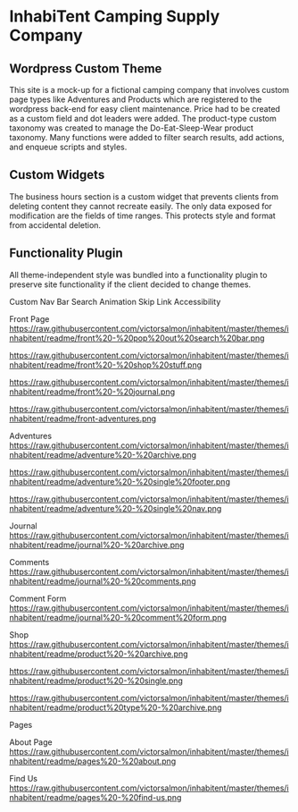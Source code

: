 # InhabiTent Camping Supply Company
## Wordpress Custom Theme
This site is a mock-up for a fictional camping company that involves custom page types like Adventures and Products which are registered to the wordpress back-end for easy client maintenance. Price had to be created as a custom field and dot leaders were added. The product-type custom taxonomy was created to manage the Do-Eat-Sleep-Wear product taxonomy. Many functions were added to filter search results, add actions, and enqueue scripts and styles.

## Custom Widgets
The business hours section is a custom widget that prevents clients from deleting content they cannot recreate easily. The only data exposed for modification are the fields of time ranges. This protects style and format from accidental deletion.

## Functionality Plugin
All theme-independent style was bundled into a functionality plugin to preserve site functionality if the client decided to change themes.

Custom Nav Bar
Search Animation
Skip Link Accessibility

Front Page
https://raw.githubusercontent.com/victorsalmon/inhabitent/master/themes/inhabitent/readme/front%20-%20pop%20out%20search%20bar.png

https://raw.githubusercontent.com/victorsalmon/inhabitent/master/themes/inhabitent/readme/front%20-%20shop%20stuff.png

https://raw.githubusercontent.com/victorsalmon/inhabitent/master/themes/inhabitent/readme/front%20-%20journal.png

https://raw.githubusercontent.com/victorsalmon/inhabitent/master/themes/inhabitent/readme/front-adventures.png


Adventures
https://raw.githubusercontent.com/victorsalmon/inhabitent/master/themes/inhabitent/readme/adventure%20-%20archive.png

https://raw.githubusercontent.com/victorsalmon/inhabitent/master/themes/inhabitent/readme/adventure%20-%20single%20footer.png

https://raw.githubusercontent.com/victorsalmon/inhabitent/master/themes/inhabitent/readme/adventure%20-%20single%20nav.png



Journal
https://raw.githubusercontent.com/victorsalmon/inhabitent/master/themes/inhabitent/readme/journal%20-%20archive.png


  Comments
https://raw.githubusercontent.com/victorsalmon/inhabitent/master/themes/inhabitent/readme/journal%20-%20comments.png

  Comment Form
https://raw.githubusercontent.com/victorsalmon/inhabitent/master/themes/inhabitent/readme/journal%20-%20comment%20form.png


Shop
https://raw.githubusercontent.com/victorsalmon/inhabitent/master/themes/inhabitent/readme/product%20-%20archive.png

https://raw.githubusercontent.com/victorsalmon/inhabitent/master/themes/inhabitent/readme/product%20-%20single.png

https://raw.githubusercontent.com/victorsalmon/inhabitent/master/themes/inhabitent/readme/product%20type%20-%20archive.png



Pages

About Page
https://raw.githubusercontent.com/victorsalmon/inhabitent/master/themes/inhabitent/readme/pages%20-%20about.png

Find Us
https://raw.githubusercontent.com/victorsalmon/inhabitent/master/themes/inhabitent/readme/pages%20-%20find-us.png



